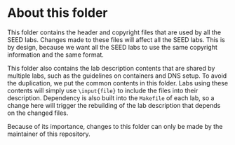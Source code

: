 # About this folder

This folder contains the header and copyright files
that are used by all the SEED labs. Changes made to
these files will affect all the SEED labs. This is 
by design, because we want all the SEED labs to
use the same copyright information and the same 
format.

This folder also contains the lab description contents
that are shared by multiple labs, such as 
the guidelines on containers and DNS setup. To 
avoid the duplication, we put the common contents
in this folder. Labs using these contents will simply
use `\input{file}` to include the files into their description. 
Dependency is also built into the `Makefile` of each lab,
so a change here will trigger the rebuilding 
of the lab description that depends on the changed files.


Because of its importance, changes to this 
folder can only be made by the maintainer of 
this repository. 
